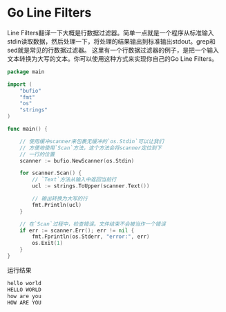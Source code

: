 # Go Line Filters
Line Filters翻译一下大概是行数据过滤器。简单一点就是一个程序从标准输入stdin读取数据，然后处理一下，将处理的结果输出到标准输出stdout。grep和sed就是常见的行数据过滤器。
这里有一个行数据过滤器的例子，是把一个输入文本转换为大写的文本。你可以使用这种方式来实现你自己的Go Line Filters。
```go
package main

import (
	"bufio"
	"fmt"
	"os"
	"strings"
)

func main() {

	// 使用缓冲scanner来包裹无缓冲的`os.Stdin`可以让我们
	// 方便地使用`Scan`方法，这个方法会将scanner定位到下
	// 一行的位置
	scanner := bufio.NewScanner(os.Stdin)

	for scanner.Scan() {
		// `Text`方法从输入中返回当前行
		ucl := strings.ToUpper(scanner.Text())

		// 输出转换为大写的行
		fmt.Println(ucl)
	}

	// 在`Scan`过程中，检查错误。文件结束不会被当作一个错误
	if err := scanner.Err(); err != nil {
		fmt.Fprintln(os.Stderr, "error:", err)
		os.Exit(1)
	}
}
```
运行结果
```go
hello world
HELLO WORLD
how are you
HOW ARE YOU
```